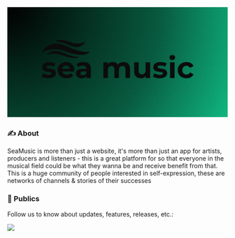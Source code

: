 <img src="../images/banner.png">

### ✍️ About
SeaMusic is more than just a website, it's more than just an app for artists, producers and listeners - this is a great platform for so that everyone in the musical field could be what they wanna be and receive benefit from that. This is a huge community of people interested in self-expression, these are networks of channels & stories of their successes

### 🚀 Publics
Follow us to know about updates, features, releases, etc.:

<a href="https://t.me/seamusicmgmt/">
  <img src="https://img.shields.io/badge/Telegram-2CA5E0?style=for-the-badge&logo=telegram&logoColor=white">
</a>
